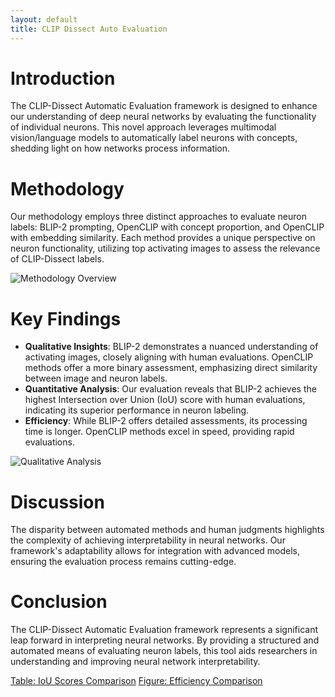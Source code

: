```yaml
---
layout: default
title: CLIP Dissect Auto Evaluation
---
```


# Introduction

The CLIP-Dissect Automatic Evaluation framework is designed to enhance our understanding of deep neural networks by evaluating the functionality of individual neurons. This novel approach leverages multimodal vision/language models to automatically label neurons with concepts, shedding light on how networks process information.

# Methodology

Our methodology employs three distinct approaches to evaluate neuron labels: BLIP-2 prompting, OpenCLIP with concept proportion, and OpenCLIP with embedding similarity. Each method provides a unique perspective on neuron functionality, utilizing top activating images to assess the relevance of CLIP-Dissect labels.

![Methodology Overview](methods_overview.png)

# Key Findings

- **Qualitative Insights**: BLIP-2 demonstrates a nuanced understanding of activating images, closely aligning with human evaluations. OpenCLIP methods offer a more binary assessment, emphasizing direct similarity between image and neuron labels.
- **Quantitative Analysis**: Our evaluation reveals that BLIP-2 achieves the highest Intersection over Union (IoU) score with human evaluations, indicating its superior performance in neuron labeling.
- **Efficiency**: While BLIP-2 offers detailed assessments, its processing time is longer. OpenCLIP methods excel in speed, providing rapid evaluations.

![Qualitative Analysis](qualitative_analysis.png)

# Discussion

The disparity between automated methods and human judgments highlights the complexity of achieving interpretability in neural networks. Our framework's adaptability allows for integration with advanced models, ensuring the evaluation process remains cutting-edge.

# Conclusion

The CLIP-Dissect Automatic Evaluation framework represents a significant leap forward in interpreting neural networks. By providing a structured and automated means of evaluating neuron labels, this tool aids researchers in understanding and improving neural network interpretability.

[Table: IoU Scores Comparison](iou_scores.md)
[Figure: Efficiency Comparison](efficiency_comparison.png)
